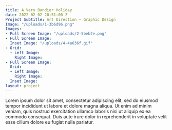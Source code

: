 ```yaml
---
title: A Very Bandier Holiday
date: 2022-02-02 20:51:00 Z
Project Subtitle: Art Direction — Graphic Design
Image: "/uploads/1-3b6d96.png"
Images:
- Full Screen Image: "/uploads/2-5beb2e.png"
- Full Screen Image: 
  Inset Image: "/uploads/4-4a636f.gif"
- Grid:
  - Left Image: 
    Right Image: 
- Full Screen Image: 
  Grid:
  - Left Image: 
    Right Image: 
  Inset Image: 
layout: project
---
```


Lorem ipsum dolor sit amet, consectetur adipiscing elit, sed do eiusmod tempor incididunt ut labore et dolore magna aliqua. Ut enim ad minim veniam, quis nostrud exercitation ullamco laboris nisi ut aliquip ex ea commodo consequat. Duis aute irure dolor in reprehenderit in voluptate velit esse cillum dolore eu fugiat nulla pariatur. 